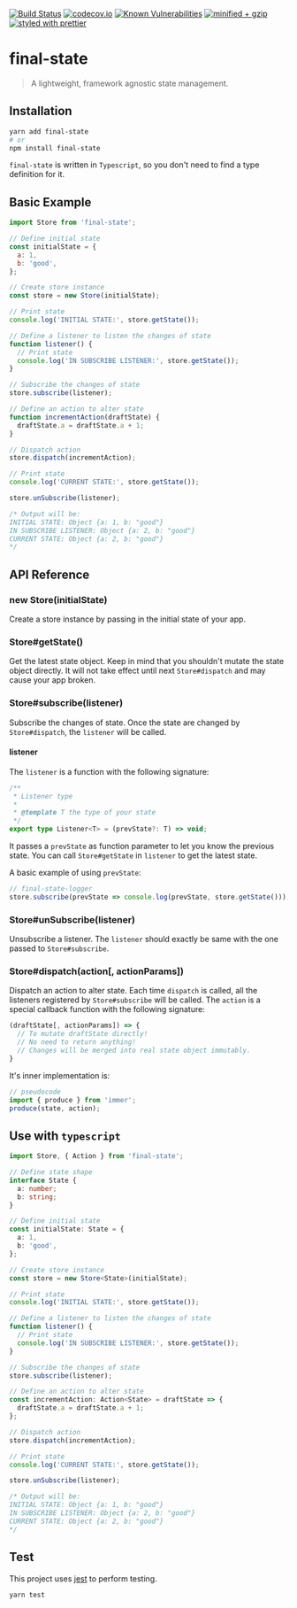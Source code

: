 [![Build Status](https://travis-ci.com/final-state/final-state.svg?branch=master)](https://travis-ci.com/final-state/final-state)
[![codecov.io](https://codecov.io/gh/final-state/final-state/branch/master/graph/badge.svg)](https://codecov.io/gh/final-state/final-state)
[![Known Vulnerabilities](https://snyk.io/test/github/final-state/final-state/badge.svg)](https://snyk.io/test/github/final-state/final-state)
[![minified + gzip](https://badgen.net/bundlephobia/minzip/final-state@0.2.4)](https://bundlephobia.com/result?p=final-state@0.2.4)
[![styled with prettier](https://img.shields.io/badge/styled_with-prettier-ff69b4.svg)](https://github.com/prettier/prettier)

# final-state

> A lightweight, framework agnostic state management.

## Installation

```bash
yarn add final-state
# or
npm install final-state
```

`final-state` is written in `Typescript`, so you don't need to find a type definition for it.

## Basic Example

```javascript
import Store from 'final-state';

// Define initial state
const initialState = {
  a: 1,
  b: 'good',
};

// Create store instance
const store = new Store(initialState);

// Print state
console.log('INITIAL STATE:', store.getState());

// Define a listener to listen the changes of state
function listener() {
  // Print state
  console.log('IN SUBSCRIBE LISTENER:', store.getState());
}

// Subscribe the changes of state
store.subscribe(listener);

// Define an action to alter state
function incrementAction(draftState) {
  draftState.a = draftState.a + 1;
}

// Dispatch action
store.dispatch(incrementAction);

// Print state
console.log('CURRENT STATE:', store.getState());

store.unSubscribe(listener);

/* Output will be:
INITIAL STATE: Object {a: 1, b: "good"}
IN SUBSCRIBE LISTENER: Object {a: 2, b: "good"}
CURRENT STATE: Object {a: 2, b: "good"}
*/
```

## API Reference

### new Store(initialState)

Create a store instance by passing in the initial state of your app.

### Store#getState()

Get the latest state object. Keep in mind that you shouldn't mutate the state object directly. It will not take effect until next `Store#dispatch` and may cause your app broken.

### Store#subscribe(listener)

Subscribe the changes of state. Once the state are changed by `Store#dispatch`, the `listener` will be called.

#### listener

The `listener` is a function with the following signature:

```typescript
/**
 * Listener type
 *
 * @template T the type of your state
 */
export type Listener<T> = (prevState?: T) => void;
```

It passes a `prevState` as function parameter to let you know the previous state. You can call `Store#getState` in `listener` to get the latest state.

A basic example of using `prevState`:

```javascript
// final-state-logger
store.subscribe(prevState => console.log(prevState, store.getState()));
```

### Store#unSubscribe(listener)

Unsubscribe a listener. The `listener` should exactly be same with the one passed to `Store#subscribe`.

### Store#dispatch(action[, actionParams])

Dispatch an action to alter state. Each time `dispatch` is called, all the listeners registered by `Store#subscribe` will be called. The `action` is a special callback function with the following signature:

```javascript
(draftState[, actionParams]) => {
  // To mutate draftState directly!
  // No need to return anything!
  // Changes will be merged into real state object immutably.
}
```

It's inner implementation is:

```javascript
// pseudocode
import { produce } from 'immer';
produce(state, action);
```

## Use with `typescript`

```typescript
import Store, { Action } from 'final-state';

// Define state shape
interface State {
  a: number;
  b: string;
}

// Define initial state
const initialState: State = {
  a: 1,
  b: 'good',
};

// Create store instance
const store = new Store<State>(initialState);

// Print state
console.log('INITIAL STATE:', store.getState());

// Define a listener to listen the changes of state
function listener() {
  // Print state
  console.log('IN SUBSCRIBE LISTENER:', store.getState());
}

// Subscribe the changes of state
store.subscribe(listener);

// Define an action to alter state
const incrementAction: Action<State> = draftState => {
  draftState.a = draftState.a + 1;
};

// Dispatch action
store.dispatch(incrementAction);

// Print state
console.log('CURRENT STATE:', store.getState());

store.unSubscribe(listener);

/* Output will be:
INITIAL STATE: Object {a: 1, b: "good"}
IN SUBSCRIBE LISTENER: Object {a: 2, b: "good"}
CURRENT STATE: Object {a: 2, b: "good"}
*/
```

## Test

This project uses [jest](https://jestjs.io/) to perform testing.

```bash
yarn test
```
